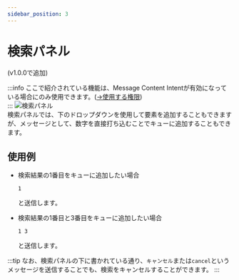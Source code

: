 ```yaml
---
sidebar_position: 3
---
```

# 検索パネル
(v1.0.0で追加)

:::info
ここで紹介されている機能は、Message Content Intentが有効になっている場合にのみ使用できます。([→使用する権限](../../setup/permission.md))  
:::
![検索パネル](https://cdn.discordapp.com/attachments/928878872659894292/1041368824273969272/image.png)  
検索パネルでは、下のドロップダウンを使用して要素を追加することもできますが、メッセージとして、数字を直接打ち込むことでキューに追加することもできます。

## 使用例
- 検索結果の1番目をキューに追加したい場合
  ```
  1
  ```
  と送信します。

- 検索結果の1番目と3番目をキューに追加したい場合
  ```
  1 3
  ```
  と送信します。

:::tip
なお、検索パネルの下に書かれている通り、`キャンセル`または`cancel`というメッセージを送信することでも、検索をキャンセルすることができます。
:::
